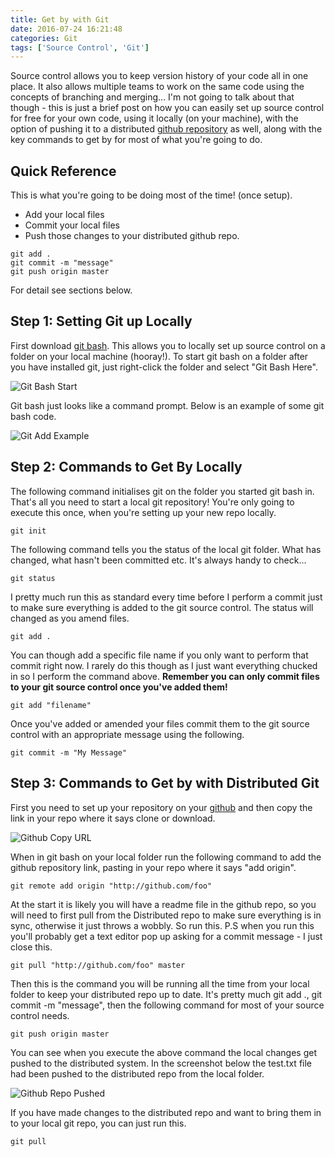 ```yaml
---
title: Get by with Git
date: 2016-07-24 16:21:48
categories: Git
tags: ['Source Control', 'Git']
---
```


Source control allows you to keep version history of your code all in one place. It also allows multiple teams to work on the same code using the concepts of branching and merging... I'm not going to talk about that though - this is just a brief post on how you can easily set up source control for free for your own code, using it locally (on your machine), with the option of pushing it to a distributed [github repository](https://github.com/) as well, along with the key commands to get by for most of what you're going to do.

## Quick Reference
This is what you're going to be doing most of the time! (once setup).

* Add your local files
* Commit your local files
* Push those changes to your distributed github repo.

```
git add .
git commit -m "message"
git push origin master
```
For detail see sections below.

## Step 1: Setting Git up Locally

First download [git bash](https://git-for-windows.github.io/). This allows you to locally set up source control on a folder on your local machine (hooray!).
To start git bash on a folder after you have installed git, just right-click the folder and select "Git Bash Here".

![Git Bash Start](/images/GitBashStart.png)

Git bash just looks like a command prompt.
Below is an example of some git bash code.

![Git Add Example](/images/GitAdd.png)

## Step 2: Commands to Get By Locally
The following command initialises git on the folder you started git bash in. That's all you need to start a local git repository! You're only going to execute this once, when you're setting up your new repo locally.
```
git init
```
The following command tells you the status of the local git folder. What has changed, what hasn't been committed etc. It's always handy to check...
```
git status
```
I pretty much run this as standard every time before I perform a commit just to make sure everything is added to the git source control. The status will changed as you amend files.
```
git add .
```
You can though add a specific file name if you only want to perform that commit right now. I rarely do this though as I just want everything chucked in so I perform the command above. **Remember you can only commit files to your git source control once you've added them!**
```
git add "filename"
```
Once you've added or amended your files commit them to the git source control with an appropriate message using the following.
```
git commit -m "My Message"
```

## Step 3: Commands to Get by with Distributed Git
First you need to set up your repository on your [github](https://github.com/) and then copy the link in your repo where it says clone or download.

![Github Copy URL](/images/GitHubCopyURL.png)

When in git bash on your local folder run the following command to add the github repository link, pasting in your repo where it says "add origin".
```
git remote add origin "http://github.com/foo"
```
At the start it is likely you will have a readme file in the github repo, so you will need to first pull from the Distributed repo to make sure everything is in sync, otherwise it just throws a wobbly. So run this.
P.S when you run this you'll probably get a text editor pop up asking for a commit message - I just close this.
```
git pull "http://github.com/foo" master
```
Then this is the command you will be running all the time from your local folder to keep your distributed repo up to date. It's pretty much git add ., git commit -m "message", then the following command for most of your source control needs.
```
git push origin master
```
You can see when you execute the above command the local changes get pushed to the distributed system. In the screenshot below the test.txt file had been pushed to the distributed repo from the local folder.

![Github Repo Pushed](/images/GitRepoPushed.png)

If you have made changes to the distributed repo and want to bring them in to your local git repo, you can just run this.
```
git pull
```
